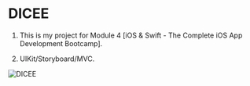 # DICEE

1. This is my project for Module 4 [iOS & Swift - The Complete iOS App Development Bootcamp].

2. UIKit/Storyboard/MVC.

![DICEE](https://user-images.githubusercontent.com/98012564/177212190-c09118f8-79f8-4017-8e14-c57d66bb779a.gif)
